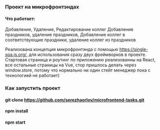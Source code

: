### Проект на микрофронтэндах
#### Что работает:
Добавление, Удаление, Редактирование коллег
Добавление праздников, удаление праздников, 
Добавление коллег в соответствующие праздники, удаление коллег из праздников

Реализована концепция микрофронтэнда с помощью https://single-spa.js.org/, для использования сразу двух фреймворков в проекте.
Стартовая страница и роутинг по приложению реализованны на React, все остальные страницы на Vue, стор пришлось делать через window.store, потому что нормально ни один стейт менеджер пока с технологией не работает)


### Как запустить проект

#### git clone https://github.com/serezhaorlov/microfrontend-tasks.git
#### npm install
#### npm start
